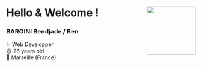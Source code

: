 # Hello & Welcome ! <img align='right' src="https://media.giphy.com/media/fVc6G5zbFwxo2YGXIP/giphy.gif" width="130"></h2>


### BAROINI Bendjade / Ben
<p> ✨ Web Developper</br>
   😄 26 years old </br>
 🌱 Marseille (France)</br>
</p>
<!--
**Ben-jpeg/Ben-jpeg** is a ✨ _special_ ✨ repository because its `README.md` (this file) appears on your GitHub profile.

Here are some ideas to get you started:

- 🔭 I’m currently working on ...
- 🌱 I’m currently learning ...
- 👯 I’m looking to collaborate on ...
- 🤔 I’m looking for help with ...
- 💬 Ask me about ...
- 📫 How to reach me: ...
- 😄 Pronouns: ...
- ⚡ Fun fact: ...
-->


---- **Techs:**

- HTML     <img src="https://media.giphy.com/media/YshYTgWWi7NZgCOPGa/giphy.gif" width="50">
- CSS     <img src="https://media.giphy.com/media/BY7rFObREdDeMgfraM/giphy.gif" width="50">
- Javascript    <img src="https://media.giphy.com/media/GZu3NtMoA6Lp2alLKk/giphy.gif" width="50">
- PHP     <img src="https://media.giphy.com/media/HmQeQ72ww4AHCr1kPP/giphy.gif" width="50">
- SQL     <img src="https://media.giphy.com/media/V8y1y1FzxDETVUtQE4/giphy.gif" width="50">
- VueJS     <img src="https://media.giphy.com/media/A49N5TtqGzs4ChGTL1/giphy.gif" width="50">
- Laravel     <img src="https://media.giphy.com/media/l3BIJJuFwLb3LHorOX/giphy.gif" width="50">
- Java (learning) <img src="https://media.giphy.com/media/zlcIBNopQj8Yx5QgpR/giphy.gif" width="50">

</br></br>

---- **Environnments:**

- Linux
- Docker
- 
</br></br>

--- **Contacts:**

<a href="https://www.linkedin.com/in/bendjade-baroini-0543481ba/"><img src="https://media.giphy.com/media/jPK3EsIGS9f8YAp2Fa/giphy.gif" width="50"></a> </br> 
[![GitHub Ben-jpeg](https://img.shields.io/github/followers/Ben?label=follow&style=social)](https://github.com/Ben-jpeg) </br>
 📫@      : b.baroini@gmail.com
 
  <img src="https://media.giphy.com/media/fu8GmsXKFzgOjMgjLp/giphy.gif" width="110">







